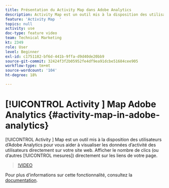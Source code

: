 ```yaml
---
title: Présentation du Activity Map dans Adobe Analytics
description: Activity Map est un outil mis à la disposition des utilisateurs d’Adobe Analytics pour vous aider à visualiser les données d’activité des utilisateurs directement sur votre site web. Afficher le nombre de clics (ou d’autres mesures) directement sur les liens de votre page.
feature: 'Activity Map  '
topics: null
activity: use
doc-type: feature video
team: Technical Marketing
kt: 2349
role: User
level: Beginner
exl-id: c1751182-bf6d-441b-9ffa-d9d40de20bb9
source-git-commit: 32424f3f2b05952fe4df9ea91dcbe51684cee905
workflow-type: tm+mt
source-wordcount: '104'
ht-degree: 18%

---
```


# [!UICONTROL Activity ] Map Adobe Analytics {#activity-map-in-adobe-analytics}

[!UICONTROL Activity ] Map est un outil mis à la disposition des utilisateurs d’Adobe Analytics pour vous aider à visualiser les données d’activité des utilisateurs directement sur votre site web. Afficher le nombre de clics (ou d’autres [!UICONTROL mesures]) directement sur les liens de votre page.

>[!VIDEO](https://video.tv.adobe.com/v/25451/?quality=12)

Pour plus dʼinformations sur cette fonctionnalité, consultez la [documentation](https://marketing.adobe.com/resources/help/fr_FR/analytics/activitymap/).
